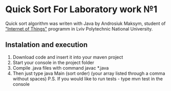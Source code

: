 # Quick Sort For Laboratory work №1
Quick sort algorithm was writen with Java by Androsiuk Maksym, student of ["Internet of Things"](http://iot.lviv.ua) programm in Lviv Polytechnic National University.

## Instalation and execution
1. Download code and insert it into your maven project
2. Start your console in the project folder
3. Compile .java files with command javac *.java
4. Then just type java Main (sort order) (your array listed through a comma without spaces)
P.S. If you would like to run tests - type mvn test in the console
